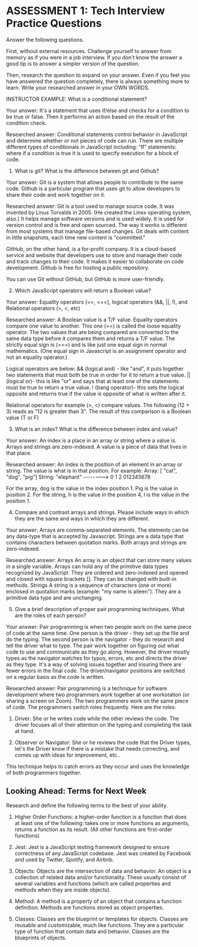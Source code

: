 # ASSESSMENT 1: Tech Interview Practice Questions

Answer the following questions.

First, without external resources. Challenge yourself to answer from memory as if you were in a job interview. If you don't know the answer a good tip is to answer a simpler version of the question.

Then, research the question to expand on your answer. Even if you feel you have answered the question completely, there is always something more to learn. Write your researched answer in your OWN WORDS.

INSTRUCTOR EXAMPLE: What is a conditional statement?

Your answer:
It's a statement that uses if/else and checks for a condition to be true or false. Then it performs an action based on the result of the condition check.

Researched answer:
Conditional statements control behavior in JavaScript and determine whether or not pieces of code can run. There are multiple different types of conditionals in JavaScript including: “If” statements: where if a condition is true it is used to specify execution for a block of code.

1. What is git? What is the difference between git and Github?

Your answer:
Git is a system that allows people to contribute to the same code. Github is a particular program that uses git to allow developers to share their code and work together on it.

Researched answer:
Git is a tool used to manage source code. It was invented by Linus Torvalds in 2005. (He  created the Linex operating system, also.) It helps manage software versions and is used widely. It is used for version control and is free and open sourced.
The way it works is different from most systems that manage file-based changes. Git deals with content in little snapshots, each time new content is "committed."

GitHub, on the other hand, is a for-profit company. It is a cloud-based service and website that developers use to store and manage their code and track changes to their code. It makes it easier to collaborate on code development. Github is free for hosting a public repository.

You can use Git without GitHub, but GitHub is more user-friendly.

2. Which JavaScript operators will return a Boolean value?

Your answer:
Equality operators (==, ===), logical operators (&&, ||, !), and Relational operators (>, <, etc)

Researched answer: A Boolean value is a T/F value.
Equality operators compare one value to another. This one (==) is called the loose equality operator. The two values that are being compared are converted to the same data type before it compares them and returns a T/F value. The strictly equal sign is (===) and is like just one equal sign in normal mathematics. (One equal sign in Javascript is an assignment operator and not an equality operator.)

Logical operators are below:
&& (logical and) - like "and", it puts together two statements that must both be true in order for it to return a true value.
|| (logical or)- this is like "or" and says that at least one of the statements must be true to return a true value.
! (bang operator)- this sets the logical opposite and returns true if the value is opposite of what is written after it.

Relational operators for example (>, <) compare values. The following (12 > 3) reads as "12 is greater than 3". The result of this comparison is a Boolean value (T or F)

3. What is an index? What is the difference between index and value?

Your answer: An index is a place in an array or string where a value is. Arrays and strings are zero-indexed. A value is a piece of data that lives in that place.

Researched answer:  An index is the position of an element in an array or string. The value is what is in that position.
For example:
Array: [ "cat", "dog", "pig"]    String: "elephant"
-------->  0      1       2               012345678

For the array, dog is the value in the index position 1. Pig is the value in position 2.
For the string, h is the value in the position 4, l is the value in the position 1.


4. Compare and contrast arrays and strings. Please include ways in which they are the same and ways in which they are different.

Your answer: Arrays are comma-separated elements. The elements can be any data-type that is accepted by Javascript. Strings are a data type that contains characters between quotation marks. Both arrays and strings are zero-indexed.

Researched answer:
Arrays
An array is an object that can store many values in a single variable. Arrays can hold any of the primitive data types recognized by JavaScript. They are ordered and zero-indexed and opened and closed with square brackets []. They can be changed with built-in methods.
Strings
A string is a sequence of characters (one or more) enclosed in quotation marks (example: "my name is aileen"). They are a primitive data type and are unchanging.


5. Give a brief description of proper pair programming techniques. What are the roles of each person?

Your answer: Pair programming is when two people work on the same piece of code at the same time. One person is the driver - they set up the file and do the typing. The second person is the navigator - they do research and tell the driver what to type. The pair work together on figuring out what code to use and communicate as they go along. However, the driver mostly types as the navigator watches for typos, errors, etc and directs the driver as they type. It's a way of solving issues together and insuring there are fewer errors in the final code. The driver/navigator positions are switched on a regular basis as the code is written.

Researched answer: Pair programming is a technique for software development where two programmers work together at one workstation (or sharing a screen on Zoom). The two programmers work on the same piece of code. The programmers switch roles frequently. Here are the roles:

1. Driver:
She or he writes code while the other reviews the code. The driver focuses all of their attention on the typing and completing the task at hand.

2. Observer or Navigator:
She or he reviews the code that the Driver types, let's the Driver know if there is a mistake that needs correcting, and comes up with ideas for improvement, etc..

This technique helps to catch errors as they occur and uses the knowledge of both programmers together.

## Looking Ahead: Terms for Next Week

Research and define the following terms to the best of your ability.

1. Higher Order Functions: a higher-order function is a function that does at least one of the following: takes one or more functions as arguments, returns a function as its result. (All other functions are first-order functions)

2. Jest: Jest is a JavaScript testing framework designed to ensure correctness of any JavaScript codebase. Jest was created by Facebook and used by Twitter, Spotify, and Airbnb.

3. Objects: Objects are the intersection of data and behavior. An object is a collection of related data and/or functionality. These usually consist of several variables and functions (which are called properties and methods when they are inside objects).

4. Method: A method is a property of an object that contains a function definition. Methods are functions stored as object properties.

5. Classes: Classes are the blueprint or templates for objects. Classes are reusable and customizable, much like functions. They are a particular type of function that contain data and behavior. Classes are the blueprints of objects.
